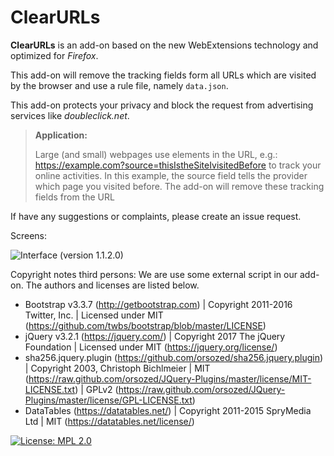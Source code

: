# ClearURLs

**ClearURLs** is an add-on based on the new WebExtensions technology and optimized for *Firefox*.

This add-on will remove the tracking fields form all URLs which are visited by the browser and use a rule file, namely `data.json`.

This add-on protects your privacy and block the request from advertising services like *doubleclick.net*.

> **Application:**
>
> Large (and small) webpages use elements in the URL, e.g.: https://example.com?source=thisIstheSiteIvisitedBefore to track your online activities. In this example, the source field tells the provider which page you visited before. The add-on will remove these tracking fields from the URL

If have any suggestions or complaints, please create an issue request.

Screens:

![Interface (version 1.1.2.0)](https://addons.cdn.mozilla.net/user-media/previews/full/193/193579.png)


Copyright notes third persons:
We are use some external script in our add-on. The authors and licenses are listed below.
-   Bootstrap v3.3.7 (http://getbootstrap.com) |
    Copyright 2011-2016 Twitter, Inc. |
    Licensed under MIT (https://github.com/twbs/bootstrap/blob/master/LICENSE)
-   jQuery v3.2.1 (https://jquery.com/) |
    Copyright 2017 The jQuery Foundation |
    Licensed under MIT (https://jquery.org/license/)
-   sha256.jquery.plugin (https://github.com/orsozed/sha256.jquery.plugin) |
    Copyright 2003, Christoph Bichlmeier |
    MIT (https://raw.github.com/orsozed/JQuery-Plugins/master/license/MIT-LICENSE.txt) |
    GPLv2 (https://raw.github.com/orsozed/JQuery-Plugins/master/license/GPL-LICENSE.txt)
-   DataTables (https://datatables.net/) |  Copyright 2011-2015 SpryMedia Ltd | MIT (https://datatables.net/license/)

[![License: MPL 2.0](https://img.shields.io/badge/License-MPL%202.0-brightgreen.svg)](https://opensource.org/licenses/MPL-2.0)
